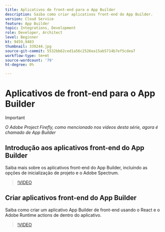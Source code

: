 ```yaml
---
title: Aplicativos de front-end para o App Builder
description: Saiba como criar aplicativos front-end do App Builder.
version: Cloud Service
feature: App Builder
topic: Integrations, Development
role: Developer, Architect
level: Beginner
kt: 9459,9483
thumbnail: 339244.jpg
source-git-commit: 5532bb62ced1a56c2526ea15ab5714b7ef5cdea7
workflow-type: tm+mt
source-wordcount: '79'
ht-degree: 0%

---
```



# Aplicativos de front-end para o App Builder

>[!IMPORTANT]
>
> _O Adobe Project Firefly, como mencionado nos vídeos desta série, agora é chamado de App Builder_

## Introdução aos aplicativos front-end do App Builder

Saiba mais sobre os aplicativos front-end do App Builder, incluindo as opções de inicialização de projeto e o Adobe Spectrum.

>[!VIDEO](https://video.tv.adobe.com/v/339247/?quality=12&learn=on)

## Criar aplicativos front-end do App Builder

Saiba como criar um aplicativo App Builder de front-end usando o React e o Adobe Runtime actions de dentro do aplicativo.

>[!VIDEO](https://video.tv.adobe.com/v/339248/?quality=12&learn=on)
